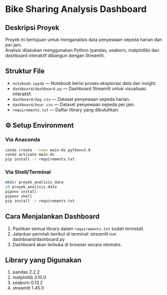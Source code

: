 # Bike Sharing Analysis Dashboard

## Deskripsi Proyek
Proyek ini bertujuan untuk menganalisis data penyewaan sepeda harian dan per jam.  
Analisis dilakukan menggunakan Python (pandas, seaborn, matplotlib) dan dashboard interaktif dibangun dengan Streamlit.

## Struktur File
- `notebook.ipynb` — Notebook berisi proses eksplorasi data dan insight.
- `dashboard/dashboard.py` — Dashboard Streamlit untuk visualisasi interaktif.
- `dashboard/day.csv` — Dataset penyewaan sepeda harian.
- `dashboard/hour.csv` — Dataset penyewaan sepeda per jam.
- `requirements.txt` — Daftar library yang dibutuhkan.

## ⚙️ Setup Environment
### Via Anaconda
```bash
conda create --name main-ds python=3.9
conda activate main-ds
pip install -r requirements.txt
```

### Via Shell/Terminal
```bash
mkdir proyek_analisis_data
cd proyek_analisis_data
pipenv install
pipenv shell
pip install -r requirements.txt
```

## Cara Menjalankan Dashboard
1. Pastikan semua library dalam `requirements.txt` sudah terinstall.
2. Jalankan perintah berikut di terminal: streamlit run dashboard/dashboard.py
3. Dashboard akan terbuka di browser secara otomatis.

## Library yang Digunakan
1. pandas 2.2.2
2. matplotlib 3.10.0
3. seaborn 0.13.2
4. streamlit 1.45.0
